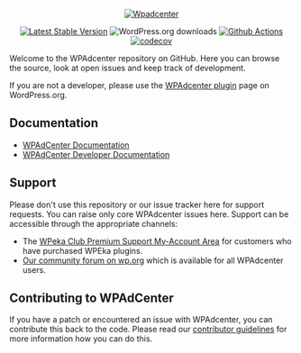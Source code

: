 <p align="center"><a href="https://wpadcenter.com/"><img src="../logo.png" alt="Wpadcenter"></a></p>

<p align="center">
<a href="https://wordpress.org/plugins/wpadcenter/"><img src="https://img.shields.io/wordpress/plugin/v/wpadcenter" alt="Latest Stable Version"></a>
<img src="https://img.shields.io/wordpress/plugin/dt/wpadcenter" alt="WordPress.org downloads">
<a href="https://github.com/wpeka/wpadcenter/actions/workflows/pr-code-coverage.yml"><img src="https://github.com/wpeka/wpadcenter/actions/workflows/pr-code-coverage.yml/badge.svg" alt="Github Actions"></a>
<a href="https://codecov.io/gh/wpeka/wpadcenter"><img src="https://codecov.io/gh/wpeka/wpadcenter/branch/trunk/graph/badge.svg?token=1IY9393BLU" alt="codecov"></a>
</p>

Welcome to the WPAdcenter repository on GitHub. Here you can browse the source, look at open issues and keep track of development.

If you are not a developer, please use the [WPAdcenter plugin](https://wordpress.org/plugins/wpadcenter/) page on WordPress.org.

## Documentation
* [WPAdCenter Documentation](https://docs.wpeka.com/wp-adcenter/)
* [WPAdCenter Developer Documentation](https://github.com/wpeka/wpadcenter/wiki)

## Support
Please don't use this repository or our issue tracker here for support requests. You can raise only core WPAdcenter issues here. Support can be accessible through the appropriate channels:
* The [WPeka Club Premium Support My-Account Area](https://club.wpeka.com/my-account/) for customers who have purchased WPEka plugins.
* [Our community forum on wp.org](https://wordpress.org/support/plugin/wpadcenter/) which is available for all WPAdcenter users.

## Contributing to WPAdCenter
If you have a patch or encountered an issue with WPAdcenter, you can contribute this back to the code. Please read our [contributor guidelines](https://github.com/wpeka/wpadcenter/blob/trunk/.github/CONTRIBUTING.md) for more information how you can do this.
